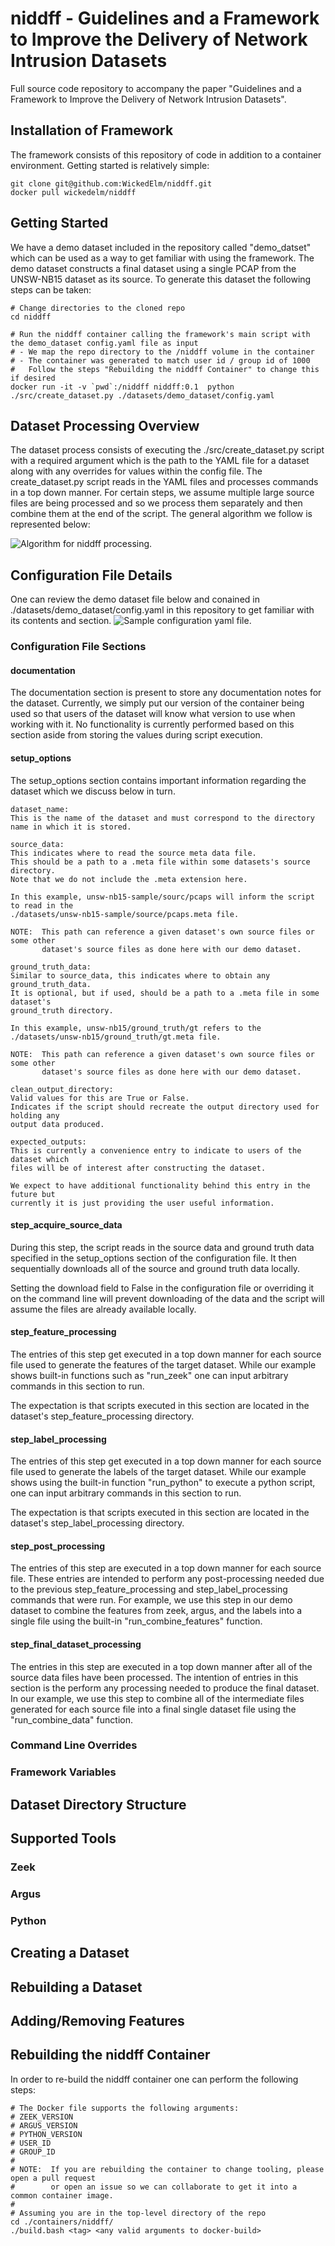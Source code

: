 # niddff - Guidelines and a Framework to Improve the Delivery of Network Intrusion Datasets
Full source code repository to accompany the paper "Guidelines and a Framework to Improve the Delivery of Network Intrusion Datasets".

## Installation of Framework
The framework consists of this repository of code in addition to a container environment.
Getting started is relatively simple:

```
git clone git@github.com:WickedElm/niddff.git
docker pull wickedelm/niddff
```

## Getting Started
We have a demo dataset included in the repository called "demo_datset" which can be used as a way to get familiar with using the framework.
The demo dataset constructs a final dataset using a single PCAP from the UNSW-NB15 dataset as its source.
To generate this dataset the following steps can be taken:

```
# Change directories to the cloned repo
cd niddff

# Run the niddff container calling the framework's main script with the demo_dataset config.yaml file as input
# - We map the repo directory to the /niddff volume in the container
# - The container was generated to match user id / group id of 1000
#   Follow the steps "Rebuilding the niddff Container" to change this if desired
docker run -it -v `pwd`:/niddff niddff:0.1  python ./src/create_dataset.py ./datasets/demo_dataset/config.yaml
```

## Dataset Processing Overview
The dataset process consists of executing the ./src/create_dataset.py script with a required argument which is the path to the YAML file for a dataset along with any overrides for values within the config file.
The create_dataset.py script reads in the YAML files and processes commands in a top down manner.
For certain steps, we assume multiple large source files are being processed and so we process them separately and then combine them at the end of the script.
The general algorithm we follow is represented below:

![Algorithm for niddff processing.](./docs/algorithm.png)

## Configuration File Details
One can review the demo dataset file below and conained in ./datasets/demo_dataset/config.yaml in this repository to get familiar with its contents and section.
![Sample configuration yaml file.](./docs/yamlfile.png)

### Configuration File Sections

#### documentation
The documentation section is present to store any documentation notes for the dataset.
Currently, we simply put our version of the container being used so that users of the dataset will know what version to use when working with it.
No functionality is currently performed based on this section aside from storing the values during script execution.

#### setup_options
The setup_options section contains important information regarding the dataset which we discuss below in turn.

```
dataset_name:
This is the name of the dataset and must correspond to the directory name in which it is stored.

source_data:
This indicates where to read the source meta data file.
This should be a path to a .meta file within some datasets's source directory.
Note that we do not include the .meta extension here.

In this example, unsw-nb15-sample/sourc/pcaps will inform the script to read in the
./datasets/unsw-nb15-sample/source/pcaps.meta file.

NOTE:  This path can reference a given dataset's own source files or some other
       dataset's source files as done here with our demo dataset.

ground_truth_data:
Similar to source_data, this indicates where to obtain any ground_truth_data.
It is optional, but if used, should be a path to a .meta file in some dataset's
ground_truth directory.

In this example, unsw-nb15/ground_truth/gt refers to the 
./datasets/unsw-nb15/ground_truth/gt.meta file.

NOTE:  This path can reference a given dataset's own source files or some other
       dataset's source files as done here with our demo dataset.

clean_output_directory:
Valid values for this are True or False.
Indicates if the script should recreate the output directory used for holding any
output data produced.

expected_outputs:
This is currently a convenience entry to indicate to users of the dataset which
files will be of interest after constructing the dataset.

We expect to have additional functionality behind this entry in the future but
currently it is just providing the user useful information.
```

#### step_acquire_source_data
During this step, the script reads in the source data and ground truth data specified in the setup_options section of the configuration file.
It then sequentially downloads all of the source and ground truth data locally.

Setting the download field to False in the configuration file or overriding it on the command line will prevent downloading of the data and the script will assume the files are already available locally.

#### step_feature_processing
The entries of this step get executed in a top down manner for each source file used to generate the features of the target dataset.
While our example shows built-in functions such as "run_zeek" one can input arbitrary commands in this section to run.

The expectation is that scripts executed in this section are located in the dataset's step_feature_processing directory.

#### step_label_processing
The entries of this step get executed in a top down manner for each source file used to generate the labels of the target dataset.
While our example shows using the built-in function "run_python" to execute a python script, one can input arbitrary commands in this section to run.

The expectation is that scripts executed in this section are located in the dataset's step_label_processing directory.

#### step_post_processing
The entries of this step are executed in a top down manner for each source file.
These entries are intended to perform any post-processing needed due to the previous step_feature_processing and step_label_processing commands that were run.
For example, we use this step in our demo dataset to combine the features from zeek, argus, and the labels into a single file using the built-in "run_combine_features" function.

#### step_final_dataset_processing
The entries in this step are executed in a top down manner after all of the source data files have been processed.
The intention of entries in this section is the perform any processing needed to produce the final dataset.
In our example, we use this step to combine all of the intermediate files generated for each source file into a final single dataset file using the "run_combine_data" function.

### Command Line Overrides

### Framework Variables

## Dataset Directory Structure

## Supported Tools

### Zeek

### Argus

### Python

## Creating a Dataset

## Rebuilding a Dataset

## Adding/Removing Features

## Rebuilding the niddff Container
In order to re-build the niddff container one can perform the following steps:
```
# The Docker file supports the following arguments:
# ZEEK_VERSION
# ARGUS_VERSION
# PYTHON_VERSION
# USER_ID
# GROUP_ID
#
# NOTE:  If you are rebuilding the container to change tooling, please open a pull request
#        or open an issue so we can collaborate to get it into a common container image.
#
# Assuming you are in the top-level directory of the repo
cd ./containers/niddff/
./build.bash <tag> <any valid arguments to docker-build>
```
